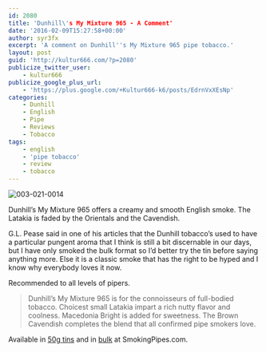 ```yaml
---
id: 2080
title: 'Dunhill\'s My Mixture 965 - A Comment'
date: '2016-02-09T15:27:58+00:00'
author: syr3fx
excerpt: 'A comment on Dunhill''s My Mixture 965 pipe tobacco.'
layout: post
guid: 'http://kultur666.com/?p=2080'
publicize_twitter_user:
    - kultur666
publicize_google_plus_url:
    - 'https://plus.google.com/+Kultur666-k6/posts/EdrnVxXEsNp'
categories:
    - Dunhill
    - English
    - Pipe
    - Reviews
    - Tobacco
tags:
    - english
    - 'pipe tobacco'
    - review
    - tobacco
---
```


![003-021-0014](http://localhost:8080/wp-content/uploads/2016/02/003-021-0014.jpg)

Dunhill’s My Mixture 965 offers a creamy and smooth English smoke. The Latakia is faded by the Orientals and the Cavendish.

G.L. Pease said in one of his articles that the Dunhill tobacco’s used to have a particular pungent aroma that I think is still a bit discernable in our days, but I have only smoked the bulk format so I’d better try the tin before saying anything more. Else it is a classic smoke that has the right to be hyped and I know why everybody loves it now.

Recommended to all levels of pipers.

> Dunhill’s My Mixture 965 is for the connoisseurs of full-bodied tobacco. Choicest small Latakia impart a rich nutty flavor and coolness. Macedonia Bright is added for sweetness. The Brown Cavendish completes the blend that all confirmed pipe smokers love.

Available in [50g tins](https://www.smokingpipes.com/tobacco/by-maker/dunhill/moreinfo.cfm?product_id=278) and in [bulk](https://www.smokingpipes.com/tobacco/by-maker/dunhill/bulk/moreinfo.cfm?product_id=19050) at SmokingPipes.com.